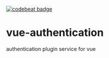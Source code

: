 [![codebeat badge](https://codebeat.co/badges/97e1cc24-b596-492b-babc-6a36c702cf99)](https://codebeat.co/projects/github-com-scbd-vue-authentication-master)

# vue-authentication
authentication plugin service for vue

